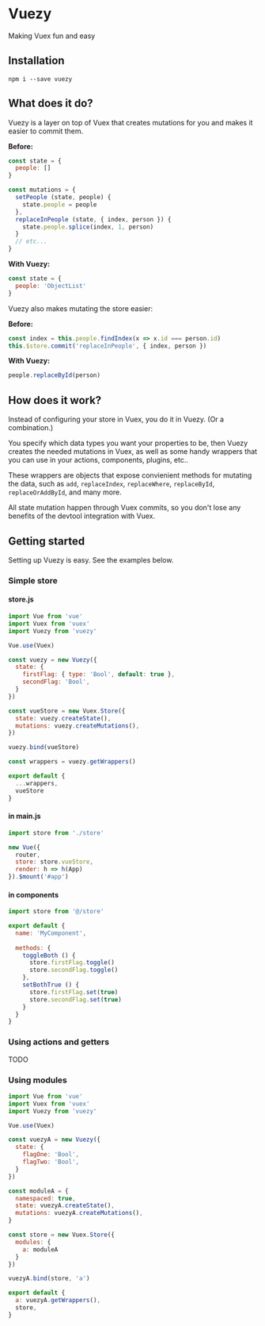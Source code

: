 # Vuezy

Making Vuex fun and easy

## Installation

`npm i --save vuezy`

## What does it do?

Vuezy is a layer on top of Vuex that creates mutations for you and makes it easier to commit them.

__Before:__

```javascript
const state = {
  people: []
}

const mutations = {
  setPeople (state, people) {
    state.people = people
  },
  replaceInPeople (state, { index, person }) {
    state.people.splice(index, 1, person)
  }
  // etc...
}
```

__With Vuezy:__

```javascript
const state = {
  people: 'ObjectList'
}
```

Vuezy also makes mutating the store easier:

__Before:__

```javascript
const index = this.people.findIndex(x => x.id === person.id)
this.$store.commit('replaceInPeople', { index, person })
```

__With Vuezy:__

```javascript
people.replaceById(person)
```

## How does it work?

Instead of configuring your store in Vuex, you do it in Vuezy. (Or a combination.)

You specify which data types you want your properties to be,
then Vuezy creates the needed mutations in Vuex,
as well as some handy wrappers that you can use in your actions, components, plugins, etc..

These wrappers are objects that expose convienient methods for mutating the data,
such as `add`, `replaceIndex`, `replaceWhere`, `replaceById`, `replaceOrAddById`, and many more.

All state mutation happen through Vuex commits,
so you don't lose any benefits of the devtool integration with Vuex.

## Getting started

Setting up Vuezy is easy. See the examples below.

### Simple store

#### store.js

```javascript
import Vue from 'vue'
import Vuex from 'vuex'
import Vuezy from 'vuezy'

Vue.use(Vuex)

const vuezy = new Vuezy({
  state: {
    firstFlag: { type: 'Bool', default: true },
    secondFlag: 'Bool',
  }
})

const vueStore = new Vuex.Store({
  state: vuezy.createState(),
  mutations: vuezy.createMutations(),
})

vuezy.bind(vueStore)

const wrappers = vuezy.getWrappers()

export default {
  ...wrappers,
  vueStore
}
```

#### in main.js

```javascript
import store from './store'

new Vue({
  router,
  store: store.vueStore,
  render: h => h(App)
}).$mount('#app')
```

#### in components

```javascript
import store from '@/store'

export default {
  name: 'MyComponent',
  
  methods: {
    toggleBoth () {
      store.firstFlag.toggle()
      store.secondFlag.toggle()
    },
    setBothTrue () {
      store.firstFlag.set(true)
      store.secondFlag.set(true)
    }
  }
}
```

### Using actions and getters

TODO

### Using modules

```javascript
import Vue from 'vue'
import Vuex from 'vuex'
import Vuezy from 'vuezy'

Vue.use(Vuex)

const vuezyA = new Vuezy({
  state: {
    flagOne: 'Bool',
    flagTwo: 'Bool',
  }
})

const moduleA = {
  namespaced: true,
  state: vuezyA.createState(),
  mutations: vuezyA.createMutations(),
}

const store = new Vuex.Store({
  modules: {
    a: moduleA
  }
})

vuezyA.bind(store, 'a')

export default {
  a: vuezyA.getWrappers(),
  store,
}
```